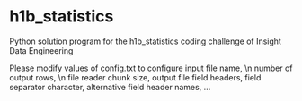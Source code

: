 # h1b_statistics
Python solution program for the h1b_statistics coding challenge of Insight Data Engineering

Please modify values of config.txt to configure
  input file name, \n
  number of output rows, \n
  file reader chunk size,
  output file field headers,
  field separator character,
  alternative field header names,
  ...
